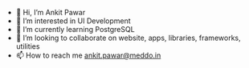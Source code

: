 - 👋  Hi, I’m Ankit Pawar
- 👀  I’m interested in UI Development
- 🌱  I’m currently learning PostgreSQL
- 💞️  I’m looking to collaborate on website, apps, libraries, frameworks, utilities
- 📫  How to reach me ankit.pawar@meddo.in

<!---
meddo-ankpaw/meddo-ankpaw is a ✨ special ✨ repository because its `README.md` (this file) appears on your GitHub profile.
You can click the Preview link to take a look at your changes.
--->

